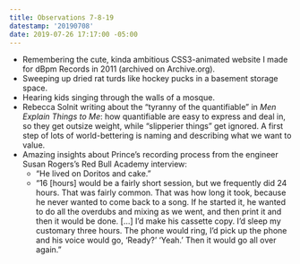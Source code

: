 ```yaml
---
title: Observations 7-8-19
datestamp: '20190708'
date: 2019-07-26 17:17:00 -05:00
---
```


- Remembering the cute, kinda ambitious CSS3-animated website I made for dBpm Records in 2011 (archived on Archive.org).
- Sweeping up dried rat turds like hockey pucks in a basement storage space.
- Hearing kids singing through the walls of a mosque.
- Rebecca Solnit writing about the “tyranny of the quantifiable” in *Men Explain Things to Me*: how quantifiable are easy to express and deal in, so they get outsize weight, while “slipperier things” get ignored. A first step of lots of world-bettering is naming and describing what we want to value.
- Amazing insights about Prince’s recording process from the engineer Susan Rogers’s Red Bull Academy interview:
	- “He lived on Doritos and cake.”
	- “16 [hours] would be a fairly short session, but we frequently did 24 hours. That was fairly common. That was how long it took, because he never wanted to come back to a song. If he started it, he wanted to do all the overdubs and mixing as we went, and then print it and then it would be done. […] I’d make his cassette copy. I’d sleep my customary three hours. The phone would ring, I’d pick up the phone and his voice would go, ‘Ready?’ ‘Yeah.’ Then it would go all over again.”
